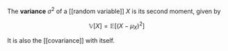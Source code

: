 The **variance** $\sigma^2$ of a [[random variable]] $X$ is its second moment, given by

$$
\mathbb{V}[X] = \mathbb{E}\left[\left(X - \mu_X \right)^2\right]
$$

It is also the [[covariance]] with itself.